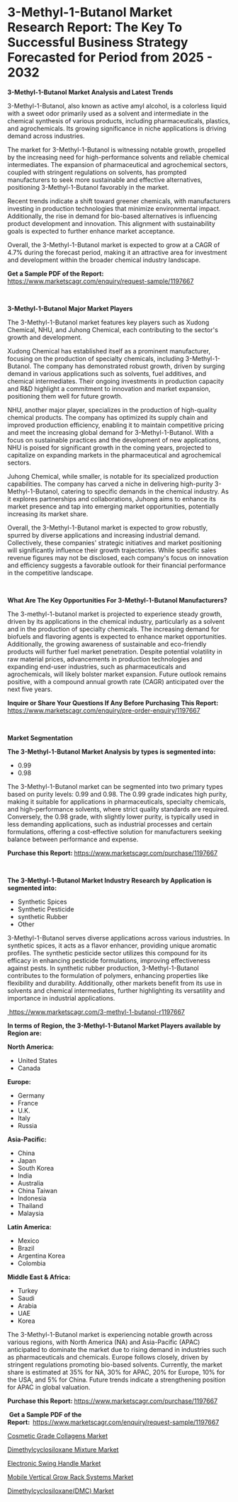 <p><h1>3-Methyl-1-Butanol Market Research Report: The Key To Successful Business Strategy Forecasted for Period from 2025 - 2032</h1></p><p><strong>3-Methyl-1-Butanol Market Analysis and Latest Trends</strong></p>
<p><p>3-Methyl-1-Butanol, also known as active amyl alcohol, is a colorless liquid with a sweet odor primarily used as a solvent and intermediate in the chemical synthesis of various products, including pharmaceuticals, plastics, and agrochemicals. Its growing significance in niche applications is driving demand across industries.</p><p>The market for 3-Methyl-1-Butanol is witnessing notable growth, propelled by the increasing need for high-performance solvents and reliable chemical intermediates. The expansion of pharmaceutical and agrochemical sectors, coupled with stringent regulations on solvents, has prompted manufacturers to seek more sustainable and effective alternatives, positioning 3-Methyl-1-Butanol favorably in the market.</p><p>Recent trends indicate a shift toward greener chemicals, with manufacturers investing in production technologies that minimize environmental impact. Additionally, the rise in demand for bio-based alternatives is influencing product development and innovation. This alignment with sustainability goals is expected to further enhance market acceptance.</p><p>Overall, the 3-Methyl-1-Butanol market is expected to grow at a CAGR of 4.7% during the forecast period, making it an attractive area for investment and development within the broader chemical industry landscape.</p></p>
<p><strong>Get a Sample PDF of the Report:&nbsp;</strong> <a href="https://www.marketscagr.com/enquiry/request-sample/1197667?utm_campaign=1920&utm_medium=2&utm_source=Github&utm_content=ia&utm_term=03022025&utm_id=3-methyl-1-butanol">https://www.marketscagr.com/enquiry/request-sample/1197667</a></p>
<p>&nbsp;</p>
<p><strong>3-Methyl-1-Butanol Major Market Players</strong></p>
<p><p>The 3-Methyl-1-Butanol market features key players such as Xudong Chemical, NHU, and Juhong Chemical, each contributing to the sector's growth and development.</p><p>Xudong Chemical has established itself as a prominent manufacturer, focusing on the production of specialty chemicals, including 3-Methyl-1-Butanol. The company has demonstrated robust growth, driven by surging demand in various applications such as solvents, fuel additives, and chemical intermediates. Their ongoing investments in production capacity and R&D highlight a commitment to innovation and market expansion, positioning them well for future growth.</p><p>NHU, another major player, specializes in the production of high-quality chemical products. The company has optimized its supply chain and improved production efficiency, enabling it to maintain competitive pricing and meet the increasing global demand for 3-Methyl-1-Butanol. With a focus on sustainable practices and the development of new applications, NHU is poised for significant growth in the coming years, projected to capitalize on expanding markets in the pharmaceutical and agrochemical sectors.</p><p>Juhong Chemical, while smaller, is notable for its specialized production capabilities. The company has carved a niche in delivering high-purity 3-Methyl-1-Butanol, catering to specific demands in the chemical industry. As it explores partnerships and collaborations, Juhong aims to enhance its market presence and tap into emerging market opportunities, potentially increasing its market share.</p><p>Overall, the 3-Methyl-1-Butanol market is expected to grow robustly, spurred by diverse applications and increasing industrial demand. Collectively, these companies' strategic initiatives and market positioning will significantly influence their growth trajectories. While specific sales revenue figures may not be disclosed, each company's focus on innovation and efficiency suggests a favorable outlook for their financial performance in the competitive landscape.</p></p>
<p>&nbsp;</p>
<p><strong>What Are The Key Opportunities For 3-Methyl-1-Butanol Manufacturers?</strong></p>
<p><p>The 3-methyl-1-butanol market is projected to experience steady growth, driven by its applications in the chemical industry, particularly as a solvent and in the production of specialty chemicals. The increasing demand for biofuels and flavoring agents is expected to enhance market opportunities. Additionally, the growing awareness of sustainable and eco-friendly products will further fuel market penetration. Despite potential volatility in raw material prices, advancements in production technologies and expanding end-user industries, such as pharmaceuticals and agrochemicals, will likely bolster market expansion. Future outlook remains positive, with a compound annual growth rate (CAGR) anticipated over the next five years.</p></p>
<p><strong>Inquire or Share Your Questions If Any Before Purchasing This Report:</strong> <a href="https://www.marketscagr.com/enquiry/pre-order-enquiry/1197667?utm_campaign=1920&utm_medium=2&utm_source=Github&utm_content=ia&utm_term=03022025&utm_id=3-methyl-1-butanol">https://www.marketscagr.com/enquiry/pre-order-enquiry/1197667</a></p>
<p>&nbsp;</p>
<p><strong>Market Segmentation</strong></p>
<p><strong>The 3-Methyl-1-Butanol Market Analysis by types is segmented into:</strong></p>
<p><ul><li>0.99</li><li>0.98</li></ul></p>
<p><p>The 3-Methyl-1-Butanol market can be segmented into two primary types based on purity levels: 0.99 and 0.98. The 0.99 grade indicates high purity, making it suitable for applications in pharmaceuticals, specialty chemicals, and high-performance solvents, where strict quality standards are required. Conversely, the 0.98 grade, with slightly lower purity, is typically used in less demanding applications, such as industrial processes and certain formulations, offering a cost-effective solution for manufacturers seeking balance between performance and expense.</p></p>
<p><strong>Purchase this Report:&nbsp;</strong><a href="https://www.marketscagr.com/purchase/1197667?utm_campaign=1920&utm_medium=2&utm_source=Github&utm_content=ia&utm_term=03022025&utm_id=3-methyl-1-butanol">https://www.marketscagr.com/purchase/1197667</a></p>
<p>&nbsp;</p>
<p><strong>The 3-Methyl-1-Butanol Market Industry Research by Application is segmented into:</strong></p>
<p><ul><li>Synthetic Spices</li><li>Synthetic Pesticide</li><li>synthetic Rubber</li><li>Other</li></ul></p>
<p><p>3-Methyl-1-Butanol serves diverse applications across various industries. In synthetic spices, it acts as a flavor enhancer, providing unique aromatic profiles. The synthetic pesticide sector utilizes this compound for its efficacy in enhancing pesticide formulations, improving effectiveness against pests. In synthetic rubber production, 3-Methyl-1-Butanol contributes to the formulation of polymers, enhancing properties like flexibility and durability. Additionally, other markets benefit from its use in solvents and chemical intermediates, further highlighting its versatility and importance in industrial applications.</p></p>
<p><a href="https://www.marketscagr.com/3-methyl-1-butanol-r1197667?utm_campaign=1920&utm_medium=2&utm_source=Github&utm_content=ia&utm_term=03022025&utm_id=3-methyl-1-butanol">&nbsp;https://www.marketscagr.com/3-methyl-1-butanol-r1197667</a></p>
<p><strong>In terms of Region, the 3-Methyl-1-Butanol Market Players available by Region are:</strong></p>
<p>
    <p> <strong> North America: </strong>
        <ul>
            <li>United States</li>
            <li>Canada</li>
        </ul>
        </p> 
    <p> <strong> Europe: </strong>
        <ul>
            <li>Germany</li>
            <li>France</li>
            <li>U.K.</li>
            <li>Italy</li>
            <li>Russia</li>
        </ul>
        </p> 
    <p> <strong> Asia-Pacific: </strong>
        <ul>
            <li>China</li>
            <li>Japan</li>
            <li>South Korea</li>
            <li>India</li>
            <li>Australia</li>
            <li>China Taiwan</li>
            <li>Indonesia</li>
            <li>Thailand</li>
            <li>Malaysia</li>
        </ul>
        </p> 
    <p> <strong> Latin America: </strong>
        <ul>
            <li>Mexico</li>
            <li>Brazil</li>
            <li>Argentina Korea</li>
            <li>Colombia</li>
        </ul>
        </p> 
    <p> <strong> Middle East & Africa: </strong>
        <ul>
            <li>Turkey</li>
            <li>Saudi</li>
            <li>Arabia</li>
            <li>UAE</li>
            <li>Korea</li>
        </ul>
    </p>
    </p>
<p><p>The 3-Methyl-1-Butanol market is experiencing notable growth across various regions, with North America (NA) and Asia-Pacific (APAC) anticipated to dominate the market due to rising demand in industries such as pharmaceuticals and chemicals. Europe follows closely, driven by stringent regulations promoting bio-based solvents. Currently, the market share is estimated at 35% for NA, 30% for APAC, 20% for Europe, 10% for the USA, and 5% for China. Future trends indicate a strengthening position for APAC in global valuation.</p></p>
<p><strong>Purchase this Report: </strong><a href="https://www.marketscagr.com/purchase/1197667?utm_campaign=1920&utm_medium=2&utm_source=Github&utm_content=ia&utm_term=03022025&utm_id=3-methyl-1-butanol">https://www.marketscagr.com/purchase/1197667</a></p>
<p>&nbsp;<strong>Get a Sample PDF of the Report:&nbsp;&nbsp;</strong><a href="https://www.marketscagr.com/enquiry/request-sample/1197667?utm_campaign=1920&utm_medium=2&utm_source=Github&utm_content=ia&utm_term=03022025&utm_id=3-methyl-1-butanol">https://www.marketscagr.com/enquiry/request-sample/1197667</a></p>
<p><strong></strong></p>
<p><p><a href="https://www.linkedin.com/pulse/key-drivers-cosmetic-grade-collagens-market-how-its-growing-68qde?utm_campaign=1920&utm_medium=2&utm_source=Github&utm_content=ia&utm_term=03022025&utm_id=3-methyl-1-butanol">Cosmetic Grade Collagens Market</a></p><p><a href="https://github.com/ChiragRP21/Market-Research-Report-List-7/blob/main/dimethylcyclosiloxane-mixture-market.md?utm_campaign=1920&utm_medium=2&utm_source=Github&utm_content=ia&utm_term=03022025&utm_id=3-methyl-1-butanol">Dimethylcyclosiloxane Mixture Market</a></p><p><a href="https://www.linkedin.com/pulse/electronic-swing-handle-market-analysis-report-revenue-forecast-o6ofe?utm_campaign=1920&utm_medium=2&utm_source=Github&utm_content=ia&utm_term=03022025&utm_id=3-methyl-1-butanol">Electronic Swing Handle Market</a></p><p><a href="https://www.linkedin.com/pulse/frameworks-advancements-mobile-vertical-grow-rack-systems-market-eoabc?utm_campaign=1920&utm_medium=2&utm_source=Github&utm_content=ia&utm_term=03022025&utm_id=3-methyl-1-butanol">Mobile Vertical Grow Rack Systems Market</a></p><p><a href="https://github.com/leyesamilej/Market-Research-Report-List-1/blob/main/dimethylcyclosiloxanedmc-market.md?utm_campaign=1920&utm_medium=2&utm_source=Github&utm_content=ia&utm_term=03022025&utm_id=3-methyl-1-butanol">Dimethylcyclosiloxane(DMC) Market</a></p></p>
